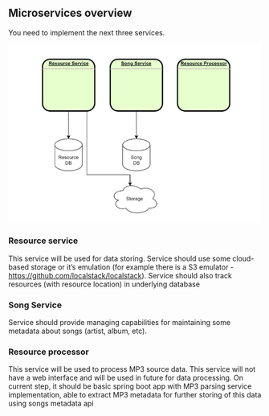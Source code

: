 ## Microservices overview
You need to implement the next three services.

![img.png](img.png)
### Resource service
This service will be used for data storing. Service should use some cloud-based storage or it’s emulation (for
example there is a S3 emulator - https://github.com/localstack/localstack).
Service should also track resources (with resource location) in underlying database

### Song Service
Service should provide managing capabilities for maintaining some metadata about songs (artist, album, etc).

### Resource processor
This service will be used to process MP3 source data.
This service will not have a web interface and will be used in future for data processing.
On current step, it should be basic spring boot app with MP3 parsing service implementation, able to extract
MP3 metadata for further storing of this data using songs metadata api